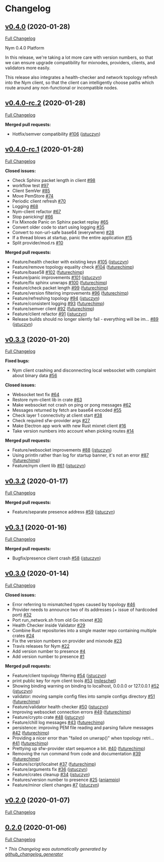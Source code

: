 # Changelog

## [v0.4.0](https://github.com/nymtech/nym/tree/v0.4.0) (2020-01-28)

[Full Changelog](https://github.com/nymtech/nym/compare/v0.4.0-rc.2...v0.4.0)

Nym 0.4.0 Platform

In this release, we're taking a lot more care with version numbers, so that we can ensure upgrade compatibility for mixnodes, providers, clients, and validators more easily. 

This release also integrates a health-checker and network topology refresh into the Nym client, so that the client can intelligently choose paths which route around any non-functional or incompatible nodes. 

## [v0.4.0-rc.2](https://github.com/nymtech/nym/tree/v0.4.0-rc.2) (2020-01-28)

[Full Changelog](https://github.com/nymtech/nym/compare/v0.4.0-rc.1...v0.4.0-rc.2)

**Merged pull requests:**

- Hotfix/semver compatibility [\#106](https://github.com/nymtech/nym/pull/106) ([jstuczyn](https://github.com/jstuczyn))

## [v0.4.0-rc.1](https://github.com/nymtech/nym/tree/v0.4.0-rc.1) (2020-01-28)

[Full Changelog](https://github.com/nymtech/nym/compare/v0.3.3...v0.4.0-rc.1)

**Closed issues:**

- Check Sphinx packet length in client [\#98](https://github.com/nymtech/nym/issues/98)
- workflow test [\#97](https://github.com/nymtech/nym/issues/97)
- Client SemVer [\#85](https://github.com/nymtech/nym/issues/85)
- Move PemStore [\#74](https://github.com/nymtech/nym/issues/74)
- Periodic client refresh [\#70](https://github.com/nymtech/nym/issues/70)
- Logging [\#68](https://github.com/nymtech/nym/issues/68)
- Nym-client refactor [\#67](https://github.com/nymtech/nym/issues/67)
- Stop panicking! [\#66](https://github.com/nymtech/nym/issues/66)
- Fix Mixnode Panic on Sphinx packet replay [\#65](https://github.com/nymtech/nym/issues/65)
- Convert older code to start using logging [\#35](https://github.com/nymtech/nym/issues/35)
- Convert to non-url-safe base64 \(everywhere\) [\#28](https://github.com/nymtech/nym/issues/28)
- If a thread blows at startup, panic the entire application [\#15](https://github.com/nymtech/nym/issues/15)
- Split provider/mod.rs [\#10](https://github.com/nymtech/nym/issues/10)

**Merged pull requests:**

- Feature/health checker with existing keys [\#105](https://github.com/nymtech/nym/pull/105) ([jstuczyn](https://github.com/jstuczyn))
- Feature/remove topology equality check [\#104](https://github.com/nymtech/nym/pull/104) ([futurechimp](https://github.com/futurechimp))
- Feature/base58 [\#102](https://github.com/nymtech/nym/pull/102) ([futurechimp](https://github.com/futurechimp))
- Feature/panic improvements [\#101](https://github.com/nymtech/nym/pull/101) ([jstuczyn](https://github.com/jstuczyn))
- Feature/fix sphinx unwraps [\#100](https://github.com/nymtech/nym/pull/100) ([futurechimp](https://github.com/futurechimp))
- Feature/check packet length [\#99](https://github.com/nymtech/nym/pull/99) ([futurechimp](https://github.com/futurechimp))
- Feature/version filtering improvements [\#96](https://github.com/nymtech/nym/pull/96) ([futurechimp](https://github.com/futurechimp))
- Feature/refreshing topology [\#94](https://github.com/nymtech/nym/pull/94) ([jstuczyn](https://github.com/jstuczyn))
- Feature/consistent logging [\#93](https://github.com/nymtech/nym/pull/93) ([futurechimp](https://github.com/futurechimp))
- Feature/semver client [\#92](https://github.com/nymtech/nym/pull/92) ([futurechimp](https://github.com/futurechimp))
- Feature/client refactor [\#91](https://github.com/nymtech/nym/pull/91) ([jstuczyn](https://github.com/jstuczyn))
- Release builds should no longer silently fail - everything will be im… [\#89](https://github.com/nymtech/nym/pull/89) ([jstuczyn](https://github.com/jstuczyn))

## [v0.3.3](https://github.com/nymtech/nym/tree/v0.3.3) (2020-01-20)

[Full Changelog](https://github.com/nymtech/nym/compare/v0.3.2...v0.3.3)

**Fixed bugs:**

- Nym client crashing and disconnecting local websocket with complaint about binary data [\#56](https://github.com/nymtech/nym/issues/56)

**Closed issues:**

- Websocket text fix [\#64](https://github.com/nymtech/nym/issues/64)
- Restore nym-client lib in crate [\#63](https://github.com/nymtech/nym/issues/63)
- Make websocket not crash on ping or pong messages [\#62](https://github.com/nymtech/nym/issues/62)
- Messages returned by fetch are base64 encoded [\#55](https://github.com/nymtech/nym/issues/55)
- Check layer 1 connectivity at client start [\#38](https://github.com/nymtech/nym/issues/38)
- Check required sfw-provider args [\#27](https://github.com/nymtech/nym/issues/27)
- Make Electron app work with new Rust mixnet client [\#16](https://github.com/nymtech/nym/issues/16)
- Take version numbers into account when picking routes [\#14](https://github.com/nymtech/nym/issues/14)

**Merged pull requests:**

- Feature/websocket improvements [\#88](https://github.com/nymtech/nym/pull/88) ([jstuczyn](https://github.com/jstuczyn))
- Using println rather than log for startup banner, it's not an error [\#87](https://github.com/nymtech/nym/pull/87) ([futurechimp](https://github.com/futurechimp))
- Feature/nym client lib [\#61](https://github.com/nymtech/nym/pull/61) ([jstuczyn](https://github.com/jstuczyn))

## [v0.3.2](https://github.com/nymtech/nym/tree/v0.3.2) (2020-01-17)

[Full Changelog](https://github.com/nymtech/nym/compare/v0.3.1...v0.3.2)

**Merged pull requests:**

- Feature/separate presence address [\#59](https://github.com/nymtech/nym/pull/59) ([jstuczyn](https://github.com/jstuczyn))

## [v0.3.1](https://github.com/nymtech/nym/tree/v0.3.1) (2020-01-16)

[Full Changelog](https://github.com/nymtech/nym/compare/v0.3.0...v0.3.1)

**Merged pull requests:**

- Bugfix/presence client crash [\#58](https://github.com/nymtech/nym/pull/58) ([jstuczyn](https://github.com/jstuczyn))

## [v0.3.0](https://github.com/nymtech/nym/tree/v0.3.0) (2020-01-14)

[Full Changelog](https://github.com/nymtech/nym/compare/v0.2.0...v0.3.0)

**Closed issues:**

- Error referring to mismatched types caused by topology [\#46](https://github.com/nymtech/nym/issues/46)
- Provider needs to announce two of its addresses \(+ issue of hardcoded port\) [\#32](https://github.com/nymtech/nym/issues/32)
- Port run\_network.sh from old Go mixnet [\#30](https://github.com/nymtech/nym/issues/30)
- Health Checker inside Validator [\#29](https://github.com/nymtech/nym/issues/29)
- Combine Rust repositories into a single master repo containing multiple crates [\#24](https://github.com/nymtech/nym/issues/24)
- Fix the version numbers on provider and mixnode [\#23](https://github.com/nymtech/nym/issues/23)
- Travis releases for Nym [\#22](https://github.com/nymtech/nym/issues/22)
- Add version number to presence [\#4](https://github.com/nymtech/nym/issues/4)
- Add version number to presence [\#1](https://github.com/nymtech/nym/issues/1)

**Merged pull requests:**

- Feature/client topology filtering [\#54](https://github.com/nymtech/nym/pull/54) ([jstuczyn](https://github.com/jstuczyn))
- print public key for nym client tools [\#53](https://github.com/nymtech/nym/pull/53) ([mileschet](https://github.com/mileschet))
- Showing binding warning on binding to localhost, 0.0.0.0 or 127.0.0.1 [\#52](https://github.com/nymtech/nym/pull/52) ([jstuczyn](https://github.com/jstuczyn))
- validator: moving sample config files into sample configs directory [\#51](https://github.com/nymtech/nym/pull/51) ([futurechimp](https://github.com/futurechimp))
- Feature/validator health checker [\#50](https://github.com/nymtech/nym/pull/50) ([jstuczyn](https://github.com/jstuczyn))
- Improving websocket connection errors [\#49](https://github.com/nymtech/nym/pull/49) ([futurechimp](https://github.com/futurechimp))
- Feature/crypto crate [\#48](https://github.com/nymtech/nym/pull/48) ([jstuczyn](https://github.com/jstuczyn))
- Feature/chill log messages [\#43](https://github.com/nymtech/nym/pull/43) ([futurechimp](https://github.com/futurechimp))
- persistence: improving PEM file reading and parsing failure messages [\#42](https://github.com/nymtech/nym/pull/42) ([futurechimp](https://github.com/futurechimp))
- Providing a nicer error than "failed on unwrap\(\)" when topology retri… [\#41](https://github.com/nymtech/nym/pull/41) ([futurechimp](https://github.com/futurechimp))
- Prettying up sfw-provider start sequence a bit. [\#40](https://github.com/nymtech/nym/pull/40) ([futurechimp](https://github.com/futurechimp))
- Removing the run command from code and documentation [\#39](https://github.com/nymtech/nym/pull/39) ([futurechimp](https://github.com/futurechimp))
- Feature/script/localnet [\#37](https://github.com/nymtech/nym/pull/37) ([futurechimp](https://github.com/futurechimp))
- Feature/arguments fix [\#36](https://github.com/nymtech/nym/pull/36) ([jstuczyn](https://github.com/jstuczyn))
- Feature/crates cleanup [\#34](https://github.com/nymtech/nym/pull/34) ([jstuczyn](https://github.com/jstuczyn))
- Features/version number to presence [\#25](https://github.com/nymtech/nym/pull/25) ([aniampio](https://github.com/aniampio))
- Feature/minor client changes [\#7](https://github.com/nymtech/nym/pull/7) ([jstuczyn](https://github.com/jstuczyn))

## [v0.2.0](https://github.com/nymtech/nym/tree/v0.2.0) (2020-01-07)

[Full Changelog](https://github.com/nymtech/nym/compare/0.2.0...v0.2.0)

## [0.2.0](https://github.com/nymtech/nym/tree/0.2.0) (2020-01-06)

[Full Changelog](https://github.com/nymtech/nym/compare/0.1.0...0.2.0)



\* *This Changelog was automatically generated by [github_changelog_generator](https://github.com/github-changelog-generator/github-changelog-generator)*
